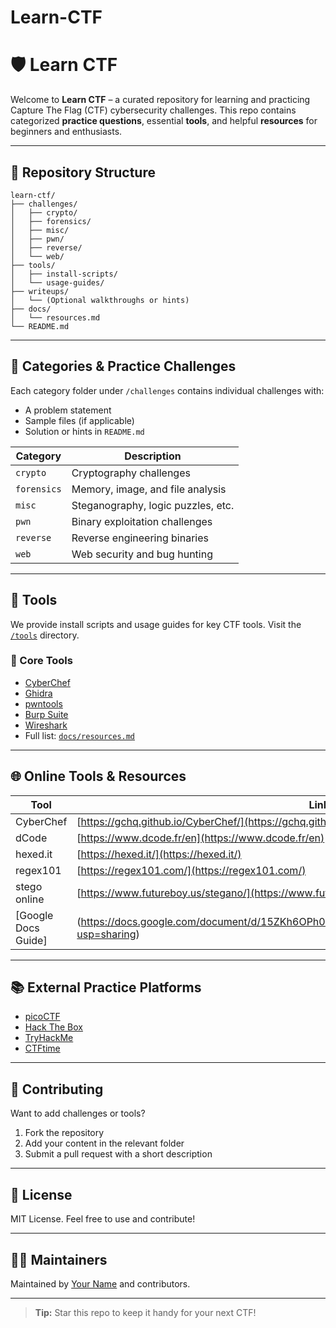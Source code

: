 # Learn-CTF
# 🛡️ Learn CTF

Welcome to **Learn CTF** – a curated repository for learning and practicing Capture The Flag (CTF) cybersecurity challenges. This repo contains categorized **practice questions**, essential **tools**, and helpful **resources** for beginners and enthusiasts.

---

## 📂 Repository Structure

```
learn-ctf/
├── challenges/
│   ├── crypto/
│   ├── forensics/
│   ├── misc/
│   ├── pwn/
│   ├── reverse/
│   └── web/
├── tools/
│   ├── install-scripts/
│   └── usage-guides/
├── writeups/
│   └── (Optional walkthroughs or hints)
├── docs/
│   └── resources.md
└── README.md
```

---

## 🧪 Categories & Practice Challenges

Each category folder under `/challenges` contains individual challenges with:
- A problem statement
- Sample files (if applicable)
- Solution or hints in `README.md`

| Category     | Description                    |
|--------------|--------------------------------|
| `crypto`     | Cryptography challenges        |
| `forensics`  | Memory, image, and file analysis |
| `misc`       | Steganography, logic puzzles, etc. |
| `pwn`        | Binary exploitation challenges |
| `reverse`    | Reverse engineering binaries   |
| `web`        | Web security and bug hunting   |

---

## 🔧 Tools

We provide install scripts and usage guides for key CTF tools. Visit the [`/tools`](tools/) directory.

### 🧰 Core Tools
- [CyberChef](https://gchq.github.io/CyberChef/)
- [Ghidra](https://ghidra-sre.org/)
- [pwntools](https://github.com/Gallopsled/pwntools)
- [Burp Suite](https://portswigger.net/burp)
- [Wireshark](https://www.wireshark.org/)
- Full list: [`docs/resources.md`](docs/resources.md)

---

## 🌐 Online Tools & Resources

| Tool | Link |
|------|------|
| CyberChef | [https://gchq.github.io/CyberChef/](https://gchq.github.io/CyberChef/) |
| dCode | [https://www.dcode.fr/en](https://www.dcode.fr/en) |
| hexed.it | [https://hexed.it/](https://hexed.it/) |
| regex101 | [https://regex101.com/](https://regex101.com/) |
| stego online | [https://www.futureboy.us/stegano/](https://www.futureboy.us/stegano/) |
| [Google Docs Guide]| (https://docs.google.com/document/d/15ZKh6OPh0ZnWcpuFAFNs8qgGv3RysofE4lkBWKU8kdE/edit?usp=sharing) |

---

## 📚 External Practice Platforms

- [picoCTF](https://picoctf.org/)
- [Hack The Box](https://www.hackthebox.com/)
- [TryHackMe](https://tryhackme.com/)
- [CTFtime](https://ctftime.org/)

---

## 🧠 Contributing

Want to add challenges or tools?

1. Fork the repository
2. Add your content in the relevant folder
3. Submit a pull request with a short description

---

## 📜 License

MIT License. Feel free to use and contribute!

---

## 🧑‍💻 Maintainers

Maintained by [Your Name](https://github.com/Sunjid-Ahmed) and contributors.

---

> **Tip:** Star this repo to keep it handy for your next CTF!
